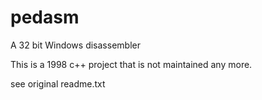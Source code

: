 # pedasm
A 32 bit Windows disassembler

This is a 1998 c++ project that is not maintained any more.

see original readme.txt
